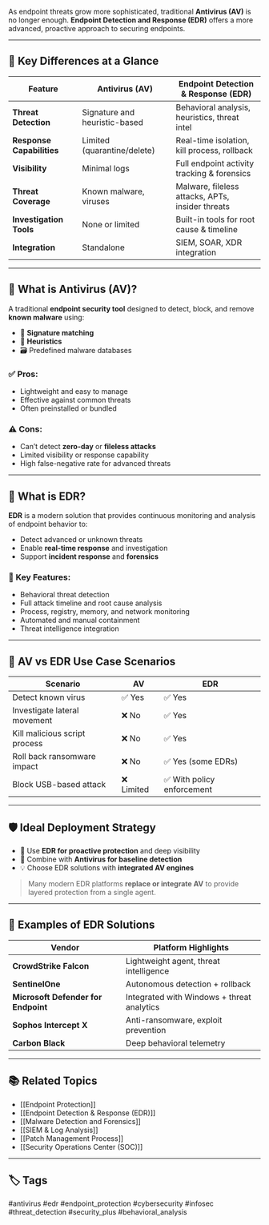 As endpoint threats grow more sophisticated, traditional **Antivirus (AV)** is no longer enough. **Endpoint Detection and Response (EDR)** offers a more advanced, proactive approach to securing endpoints.

---

## 🎯 Key Differences at a Glance

| Feature                 | Antivirus (AV)                           | Endpoint Detection & Response (EDR)               |
|-------------------------|-------------------------------------------|--------------------------------------------------|
| **Threat Detection**     | Signature and heuristic-based            | Behavioral analysis, heuristics, threat intel    |
| **Response Capabilities**| Limited (quarantine/delete)             | Real-time isolation, kill process, rollback      |
| **Visibility**           | Minimal logs                            | Full endpoint activity tracking & forensics      |
| **Threat Coverage**      | Known malware, viruses                  | Malware, fileless attacks, APTs, insider threats |
| **Investigation Tools**  | None or limited                         | Built-in tools for root cause & timeline         |
| **Integration**          | Standalone                              | SIEM, SOAR, XDR integration                      |

---

## 🧪 What is Antivirus (AV)?

A traditional **endpoint security tool** designed to detect, block, and remove **known malware** using:

- 🧬 **Signature matching**
- 🧠 **Heuristics**
- 🗃️ Predefined malware databases

### ✅ Pros:
- Lightweight and easy to manage
- Effective against common threats
- Often preinstalled or bundled

### ⚠️ Cons:
- Can’t detect **zero-day** or **fileless attacks**
- Limited visibility or response capability
- High false-negative rate for advanced threats

---

## 🧠 What is EDR?

**EDR** is a modern solution that provides continuous monitoring and analysis of endpoint behavior to:

- Detect advanced or unknown threats
- Enable **real-time response** and investigation
- Support **incident response** and **forensics**

### 🧰 Key Features:
- Behavioral threat detection
- Full attack timeline and root cause analysis
- Process, registry, memory, and network monitoring
- Automated and manual containment
- Threat intelligence integration

---

## 🔁 AV vs EDR Use Case Scenarios

| Scenario                       | AV              | EDR                        |
|-------------------------------|------------------|-----------------------------|
| Detect known virus            | ✅ Yes           | ✅ Yes                       |
| Investigate lateral movement  | ❌ No            | ✅ Yes                       |
| Kill malicious script process | ❌ No            | ✅ Yes                       |
| Roll back ransomware impact   | ❌ No            | ✅ Yes (some EDRs)           |
| Block USB-based attack        | ❌ Limited       | ✅ With policy enforcement   |

---

## 🛡️ Ideal Deployment Strategy

- 🧱 Use **EDR for proactive protection** and deep visibility
- 🔄 Combine with **Antivirus for baseline detection**
- 💡 Choose EDR solutions with **integrated AV engines**

> Many modern EDR platforms **replace or integrate AV** to provide layered protection from a single agent.

---

## 🧰 Examples of EDR Solutions

| Vendor              | Platform Highlights                          |
|---------------------|----------------------------------------------|
| **CrowdStrike Falcon** | Lightweight agent, threat intelligence       |
| **SentinelOne**        | Autonomous detection + rollback             |
| **Microsoft Defender for Endpoint** | Integrated with Windows + threat analytics |
| **Sophos Intercept X** | Anti-ransomware, exploit prevention         |
| **Carbon Black**       | Deep behavioral telemetry                   |

---

## 📚 Related Topics

- [[Endpoint Protection]]
- [[Endpoint Detection & Response (EDR)]]
- [[Malware Detection and Forensics]]
- [[SIEM & Log Analysis]]
- [[Patch Management Process]]
- [[Security Operations Center (SOC)]]

---

## 🏷 Tags

#antivirus #edr #endpoint_protection #cybersecurity #infosec #threat_detection #security_plus #behavioral_analysis
